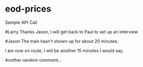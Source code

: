 # eod-prices
Sample API Call

#Larry
Thanks Jason, I will get back to Paul to set up an interview

#Jason
The train hasn't shown up for about 20 minutes.

I am now on route, I will be another 15 minutes I would say.

Another random comment...

